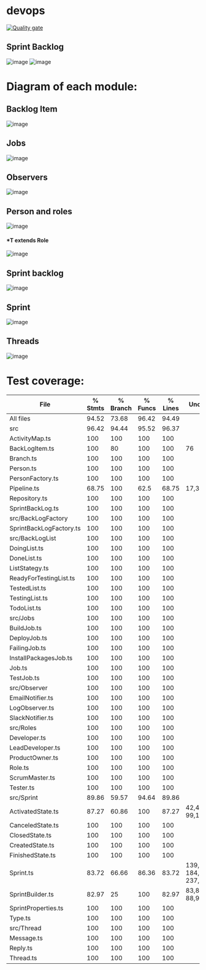 

# devops
[![Quality gate](https://sonarcloud.io/api/project_badges/quality_gate?project=Pjiwm_devops)](https://sonarcloud.io/summary/new_code?id=Pjiwm_devops)
## Sprint Backlog
![image](https://github.com/Pjiwm/devops/blob/main/docs/uml/BackLogFactory_diagram.png)
![image](https://github.com/Pjiwm/devops/blob/main/docs/uml/BackLogList_diagram.png)


# Diagram of each module:

## Backlog Item
![image](https://github.com/Pjiwm/devops/blob/main/docs/uml/BacklogItem_diagram.png)

## Jobs
![image](https://github.com/Pjiwm/devops/blob/main/docs/uml/Jobs_diagram.png)

## Observers
![image](https://github.com/Pjiwm/devops/blob/main/docs/uml/Observer_diagram.png)

## Person and roles
![image](https://github.com/Pjiwm/devops/blob/main/docs/uml/Person_diagram.png)
#### *T extends Role
![image](https://github.com/Pjiwm/devops/blob/main/docs/uml/Roles_diagram.png)

## Sprint backlog
![image](https://github.com/Pjiwm/devops/blob/main/docs/uml/SprintBacklog_diagram.png)

## Sprint
![image](https://github.com/Pjiwm/devops/blob/main/docs/uml/Sprint_diagram.png)

## Threads
![image](https://github.com/Pjiwm/devops/blob/main/docs/uml/Thread_diagram.png)

# Test coverage:
File                      | % Stmts | % Branch | % Funcs | % Lines | Uncovered Lines               
--------------------------|---------|----------|---------|---------|-------------------------------------
All files                 |   94.52 |    73.68 |   96.42 |   94.49 |                                     
 src                      |   96.42 |    94.44 |   95.52 |   96.37 |                                     
  ActivityMap.ts          |     100 |      100 |     100 |     100 |                                     
  BackLogItem.ts          |     100 |       80 |     100 |     100 | 76                                  
  Branch.ts               |     100 |      100 |     100 |     100 |                                     
  Person.ts               |     100 |      100 |     100 |     100 |                                     
  PersonFactory.ts        |     100 |      100 |     100 |     100 |                                     
  Pipeline.ts             |   68.75 |      100 |    62.5 |   68.75 | 17,31-32,46-47                      
  Repository.ts           |     100 |      100 |     100 |     100 |                                     
  SprintBackLog.ts        |     100 |      100 |     100 |     100 |                                     
 src/BackLogFactory       |     100 |      100 |     100 |     100 |                                     
  SprintBackLogFactory.ts |     100 |      100 |     100 |     100 |                                     
 src/BackLogList          |     100 |      100 |     100 |     100 |                                     
  DoingList.ts            |     100 |      100 |     100 |     100 |                                     
  DoneList.ts             |     100 |      100 |     100 |     100 |                                     
  ListStategy.ts          |     100 |      100 |     100 |     100 |                                     
  ReadyForTestingList.ts  |     100 |      100 |     100 |     100 |                                     
  TestedList.ts           |     100 |      100 |     100 |     100 |                                     
  TestingList.ts          |     100 |      100 |     100 |     100 |                                     
  TodoList.ts             |     100 |      100 |     100 |     100 |                                     
 src/Jobs                 |     100 |      100 |     100 |     100 |                                     
  BuildJob.ts             |     100 |      100 |     100 |     100 |                                     
  DeployJob.ts            |     100 |      100 |     100 |     100 |                                     
  FailingJob.ts           |     100 |      100 |     100 |     100 |                                     
  InstallPackagesJob.ts   |     100 |      100 |     100 |     100 |                                     
  Job.ts                  |     100 |      100 |     100 |     100 |                                     
  TestJob.ts              |     100 |      100 |     100 |     100 |                                     
 src/Observer             |     100 |      100 |     100 |     100 |                                     
  EmailNotifier.ts        |     100 |      100 |     100 |     100 |                                     
  LogObserver.ts          |     100 |      100 |     100 |     100 |                                     
  SlackNotifier.ts        |     100 |      100 |     100 |     100 |                                     
 src/Roles                |     100 |      100 |     100 |     100 |                                     
  Developer.ts            |     100 |      100 |     100 |     100 |                                     
  LeadDeveloper.ts        |     100 |      100 |     100 |     100 |                                     
  ProductOwner.ts         |     100 |      100 |     100 |     100 |                                     
  Role.ts                 |     100 |      100 |     100 |     100 |                                     
  ScrumMaster.ts          |     100 |      100 |     100 |     100 |                                     
  Tester.ts               |     100 |      100 |     100 |     100 |                                     
 src/Sprint               |   89.86 |    59.57 |   94.64 |   89.86 |                                     
  ActivatedState.ts       |   87.27 |    60.86 |     100 |   87.27 | 42,47,81-82,98-99,108               
  CanceledState.ts        |     100 |      100 |     100 |     100 |                                     
  ClosedState.ts          |     100 |      100 |     100 |     100 |                                     
  CreatedState.ts         |     100 |      100 |     100 |     100 |                                     
  FinishedState.ts        |     100 |      100 |     100 |     100 |                                     
  Sprint.ts               |   83.72 |    66.66 |   86.36 |   83.72 | 139,165,176-184,208,216,229-237,251 
  SprintBuilder.ts        |   82.97 |       25 |     100 |   82.97 | 83,86-88,91,94,97,101               
  SprintProperties.ts     |     100 |      100 |     100 |     100 |                                     
  Type.ts                 |     100 |      100 |     100 |     100 |                                     
 src/Thread               |     100 |      100 |     100 |     100 |                                     
  Message.ts              |     100 |      100 |     100 |     100 |                                     
  Reply.ts                |     100 |      100 |     100 |     100 |                                     
  Thread.ts               |     100 |      100 |     100 |     100 |                                     
